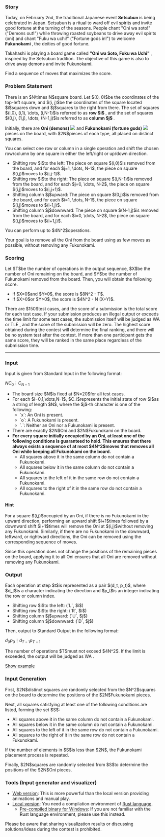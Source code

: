 
<div>

<span>

<span>

<div>

<section>

### **Story**

<p>
Today, on February 2nd, the traditional Japanese event 
<strong>
Setsubun
</strong>
is being celebrated in Japan.
Setsubun is a ritual to ward off evil spirits and invite good fortune at the turning of the seasons.
People chant "Oni wa soto!" ("Demons out!") while throwing roasted soybeans to drive away evil spirits (oni) and chant "Fuku wa uchi!" ("Fortune gods in!") to welcome 
<strong>
Fukunokami
</strong>
, the deities of good fortune.
</p>

<p>
Takahashi is playing a board game called 
<strong>
"Oni wa Soto, Fuku wa Uchi"
</strong>
, inspired by the Setsubun tradition.
The objective of this game is also to drive away demons and invite Fukunokami.
</p>

<p>
Find a sequence of moves that maximizes the score.
</p>

</section>

</div>

<div>

<section>

### **Problem Statement**

<p>
There is an $N\times N$square board.
Let $(0, 0)$be the coordinates of the top-left square, and $(i, j)$be the coordinates of the square located $i$squares down and $j$squares to the right from there.
The set of squares $(i,0), (i,1), \dots, (i,N-1)$is referred to as 
<strong>
row $i$
</strong>
, and the set of squares $(0,j), (1,j), \dots, (N-1,j)$is referred to as 
<strong>
column $j$
</strong>
.
</p>

<p>
Initially, there are 
<strong>
Oni (demons)
</strong>

<img src="https://img.atcoder.jp/ahc042/cnhLtdRT_oni.png">

</img>
and 
<strong>
Fukunokami (fortune gods)
</strong>

<img src="https://img.atcoder.jp/ahc042/cnhLtdRT_fuku.png">

</img>
pieces on the board, with $2N$pieces of each type, all placed on distinct squares.
</p>

<p>
You can select one row or column in a single operation and shift the chosen row/column by one square in either the left/right or up/down direction.
</p>

<ul>

<li>
Shifting row $i$to the left: The piece on square $(i,0)$is removed from the board, and for each $j=1, \dots, N-1$, the piece on square $(i,j)$moves to $(i,j-1)$.
</li>

<li>
Shifting row $i$to the right: The piece on square $(i,N-1)$is removed from the board, and for each $j=0, \dots, N-2$, the piece on square $(i,j)$moves to $(i,j+1)$.
</li>

<li>
Shifting column $j$upward: The piece on square $(0,j)$is removed from the board, and for each $i=1, \dots, N-1$, the piece on square $(i,j)$moves to $(i-1,j)$.
</li>

<li>
Shifting column $j$downward: The piece on square $(N-1,j)$is removed from the board, and for each $i=0, \dots, N-2$, the piece on square $(i,j)$moves to $(i+1,j)$.
</li>

</ul>

<p>
You can perform up to $4N^2$operations.
</p>

<p>
Your goal is to remove all the Oni from the board using as few moves as possible, without removing any Fukunokami.
</p>

</section>

</div>

<div>

<section>

### **Scoring**

<p>
Let $T$be the number of operations in the output sequence, $X$be the number of Oni remaining on the board, and $Y$be the number of Fukunokami removed from the board.
Then, you will obtain the following score.
</p>

<ul>

<li>
If $X=0$and $Y=0$, the score is $8N^2 - T$.
</li>

<li>
If $X>0$or $Y>0$, the score is $4N^2 - N (X+Y)$.
</li>

</ul>

<p>
There are $150$test cases, and the score of a submission is the total score for each test case.
If your submission produces an illegal output or exceeds the time limit for some test cases, the submission itself will be judged as 
<span>
WA
</span>
or 
<span>
TLE
</span>
, and the score of the submission will be zero.
The highest score obtained during the contest will determine the final ranking, and there will be no system test after the contest.
If more than one participant gets the same score, they will be ranked in the same place regardless of the submission time.
</p>

</section>

</div>

---

<div>

<div>

<section>

### **Input**

<p>
Input is given from Standard Input in the following format:
</p>

<div>

$N$$C_0$$\vdots$$C_{N-1}$
</div>

<ul>

<li>
The board size $N$is fixed at $N=20$for all test cases.
</li>

<li>
For each $i=0,1,\dots,N-1$, $C_i$represents the initial state of row $i$as a string of length $N$, where the $j$-th character is one of the following:
<ul>

<li>
`x`: An Oni is present.
</li>

<li>
`o`: A Fukunokami is present.
</li>

<li>
`.`: Neither an Oni nor a Fukunokami is present.
</li>

</ul>

</li>

<li>
There are exactly $2N$Oni and $2N$Fukunokami on the board.
</li>

<li>

<strong>
For every square initially occupied by an Oni, at least one of the following conditions is guaranteed to hold. This ensures that there always exists a sequence of at most $4N^2$moves that removes all Oni while keeping all Fukunokami on the board.
</strong>

<ul>

<li>
All squares above it in the same column do not contain a Fukunokami.
</li>

<li>
All squares below it in the same column do not contain a Fukunokami.
</li>

<li>
All squares to the left of it in the same row do not contain a Fukunokami.
</li>

<li>
All squares to the right of it in the same row do not contain a Fukunokami.
</li>

</ul>

</li>

</ul>

#### **Hint**

<p>
For a square $(i,j)$occupied by an Oni, if there is no Fukunokami in the upward direction, performing an upward shift $i+1$times followed by a downward shift $i+1$times will remove the Oni at $(i,j)$without removing any Fukunokami.
Similarly, if there are no Fukunokami in the downward, leftward, or rightward directions, the Oni can be removed using the corresponding sequence of moves.
</p>

<p>
Since this operation does not change the positions of the remaining pieces on the board, applying it to all Oni ensures that all Oni are removed without removing any Fukunokami.
</p>

</section>

</div>

<div>

<section>

### **Output**

<p>
Each operation at step $t$is represented as a pair $(d_t, p_t)$, where $d_t$is a character indicating the direction and $p_t$is an integer indicating the row or column index.
</p>

<ul>

<li>
Shifting row $i$to the left: (`L`, $i$)
</li>

<li>
Shifting row $i$to the right: (`R`, $i$)
</li>

<li>
Shifting column $j$upward: (`U`, $j$)
</li>

<li>
Shifting column $j$downward: (`D`, $j$)
</li>

</ul>

<p>
Then, output to Standard Output in the following format:
</p>

<div>

$d_0$$p_0$$\vdots$$d_{T-1}$$p_{T-1}$
</div>

<p>
The number of operations $T$must not exceed $4N^2$.
If the limit is exceeded, the output will be judged as 
<span>
WA
</span>
.
</p>

<p>
<a href="https://img.atcoder.jp/ahc042/cnhLtdRT.html?lang=en&seed=0&output=sample">Show example</a>
</p>

</section>

</div>

<div>

<section>

### **Input Generation**

<p>
First, $2N$distinct squares are randomly selected from the $N^2$squares on the board to determine the positions of the $2N$Fukunokami pieces.
</p>

<p>
Next, all squares satisfying at least one of the following conditions are listed, forming the set $S$:
</p>

<ul>

<li>
All squares above it in the same column do not contain a Fukunokami.
</li>

<li>
All squares below it in the same column do not contain a Fukunokami.
</li>

<li>
All squares to the left of it in the same row do not contain a Fukunokami.
</li>

<li>
All squares to the right of it in the same row do not contain a Fukunokami.
</li>

</ul>

<p>
If the number of elements in $S$is less than $2N$, the Fukunokami placement process is repeated.
</p>

<p>
Finally, $2N$squares are randomly selected from $S$to determine the positions of the $2N$Oni pieces.
</p>

</section>

</div>

<div>

<section>

### **Tools (Input generator and visualizer)**

<ul>

<li>
<a href="https://img.atcoder.jp/ahc042/cnhLtdRT.html?lang=en">Web version</a>: This is more powerful than the local version providing animations and manual play.
</li>

<li>
<a href="https://img.atcoder.jp/ahc042/cnhLtdRT.zip">Local version</a>: You need a compilation environment of <a href="https://www.rust-lang.org/">Rust language</a>.
<ul>

<li>
<a href="https://img.atcoder.jp/ahc042/cnhLtdRT_windows.zip">Pre-compiled binary for Windows</a>: If you are not familiar with the Rust language environment, please use this instead.
</li>

</ul>

</li>

</ul>

<p>
Please be aware that sharing visualization results or discussing solutions/ideas during the contest is prohibited.
</p>

</section>

</div>

</div>

</span>

</span>

</div>
